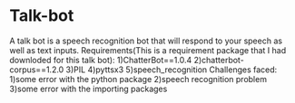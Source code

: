 # Talk-bot
A talk bot is a speech recognition bot that will respond to your speech as well as text inputs.
Requirements(This is a requirement package that I had downloded for this talk bot):
1)ChatterBot==1.0.4
2)chatterbot-corpus==1.2.0
3)PIL
4)pyttsx3
5)speech_recognition
Challenges faced:
 1)some error with the python package
 2)speech recognition problem
 3)some error with the importing packages
